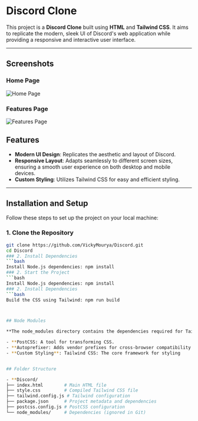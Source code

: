 # Discord Clone

This project is a **Discord Clone** built using **HTML** and **Tailwind CSS**. It aims to replicate the modern, sleek UI of Discord's web application while providing a responsive and interactive user interface.

---


## Screenshots

### Home Page
![Home Page]()

### Features Page
![Features Page](./screenshots/features.png)

## Features

- **Modern UI Design**: Replicates the aesthetic and layout of Discord.
- **Responsive Layout**: Adapts seamlessly to different screen sizes, ensuring a smooth user experience on both desktop and mobile devices.
- **Custom Styling**: Utilizes Tailwind CSS for easy and efficient styling.

---

## Installation and Setup

Follow these steps to set up the project on your local machine:

### 1. Clone the Repository
```bash
git clone https://github.com/VickyMourya/Discord.git
cd Discord
### 2. Install Dependencies
```bash
Install Node.js dependencies: npm install
### 2. Start the Project
```bash
Install Node.js dependencies: npm install
### 2. Install Dependencies
```bash
Build the CSS using Tailwind: npm run build



## Node Modules

**The node_modules directory contains the dependencies required for Tailwind CSS to work. Key dependencies include:

- **PostCSS: A tool for transforming CSS.
- **Autoprefixer: Adds vendor prefixes for cross-browser compatibility.
- **Custom Styling**: Tailwind CSS: The core framework for styling


## Folder Structure

- **Discord/
├── index.html        # Main HTML file
├── style.css         # Compiled Tailwind CSS file
├── tailwind.config.js # Tailwind configuration
├── package.json      # Project metadata and dependencies
├── postcss.config.js # PostCSS configuration
└── node_modules/     # Dependencies (ignored in Git)





